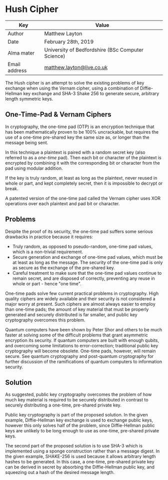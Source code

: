 # Hush Cipher

| Key           | Value                                             |
| ------------- | ------------------------------------------------- |
| Author        | Matthew Layton                                    |
| Date          | February 28th, 2019                               |
| Alma mater    | University of Bedfordshire (BSc Computer Science) |
| Email address | matthew.layton@live.co.uk                         |

The Hush cipher is an attempt to solve the existing problems of key exchange when using the Vernam cipher, using a combination of Diffie-Hellman key exchange and SHA-3 Shake 256 to generate secure, arbitrary length symmetric keys.

## One-Time-Pad & Vernam Ciphers

In cryptography, the one-time pad (OTP) is an encryption technique that has been mathematically proven to be 100% uncrackable, but requires the use of a one-time pre-shared key the same size as, or longer than the message being sent. 

In this technique a plaintext is paired with a random secret key (also referred to as a _one-time_ pad). Then each bit or character of the plaintext is encrypted by combining it with the corresponding bit or character from the pad using modular addition. 

If the key is truly random, at least as long as the plaintext, never reused in whole or part, and kept completely secret, then it is impossible to decrypt or break. 

A patented version of the one-time pad called the Vernam cipher uses XOR operations over each plaintext and pad bit or character.

## Problems

Despite the proof of its security, the one-time pad suffers some serious drawbacks in practice because it requires:

- Truly random, as opposed to pseudo-random, one-time pad values, which is a non-trivial requirement.
- Secure generation and exchange of one-time pad values, which must be at least as long as the message. The security of the one-time pad is only as secure as the exchange of the pre-shared key.
- Careful treatment to make sure that the one-time pad values continue to remain secret, and are disposed of correctly, preventing any reuse in whole or part - hence "one time".

One-time pads solve few current practical problems in cryptography. High quality ciphers are widely available and their security is not considered a major worry at present. Such ciphers are almost always easier to employ than one-time pads; the amount of key material that must be properly generated and securely distributed is far smaller, and public key cryptography overcomes this problem.

Quantum computers have been shown by Peter Shor and others to be much faster at solving some of the difficult problems that grant asymmetric encryption its security. If quantum computers are built with enough qubits, and overcoming some limitations to error-correction; traditional public key cryptography will become obsolete. One-time pads, however, will remain secure. See quantum cryptography and post-quantum cryptography for further discussion of the ramifications of quantum computers to information security.

## Solution

As suggested, public key cryptography overcomes the problem of how much key material is required to be securely distributed in contrast to securely distributing a one-time, pre-shared private key.

Public key cryptography is part of the proposed solution. In the given example, Diffie-Hellman key exchange is used to exchange public keys, however this only solves half of the problem, since Diffie-Hellman public keys are unlikely to be long enough to use as one-time, pre-shared private keys.

The second part of the proposed solution is to use SHA-3 which is implemented using a sponge construction rather than a message digest. In the given example, SHAKE-256 is used because it allows arbitrary length hashes to be generated. In this case, a one-time, pre-shared private key can be derived in secret by absorbing the Diffie-Hellman public key, and squeezing out a hash of the desired message length.

